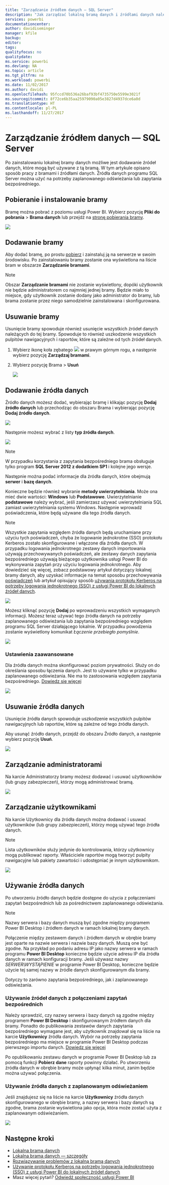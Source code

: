 ```yaml
---
title: "Zarządzanie źródłem danych — SQL Server"
description: "Jak zarządzać lokalną bramą danych i źródłami danych należącymi do tej bramy."
services: powerbi
documentationcenter: 
author: davidiseminger
manager: kfile
backup: 
editor: 
tags: 
qualityfocus: no
qualitydate: 
ms.service: powerbi
ms.devlang: NA
ms.topic: article
ms.tgt_pltfrm: na
ms.workload: powerbi
ms.date: 11/02/2017
ms.author: davidi
ms.openlocfilehash: 95fccd70b536a26baf93bf4735750e5599e3021f
ms.sourcegitcommit: 8f72ce6b35aa25979090a05e3827d4937dce6a0d
ms.translationtype: HT
ms.contentlocale: pl-PL
ms.lasthandoff: 11/27/2017
---
```

# <a name="manage-your-data-source---sql-server"></a>Zarządzanie źródłem danych — SQL Server
Po zainstalowaniu lokalnej bramy danych możliwe jest dodawanie źródeł danych, które mogą być używane z tą bramą. W tym artykule opisano sposób pracy z bramami i źródłami danych. Źródła danych programu SQL Server można użyć na potrzeby zaplanowanego odświeżania lub zapytania bezpośredniego.

## <a name="download-and-install-the-gateway"></a>Pobieranie i instalowanie bramy
Bramę można pobrać z poziomu usługi Power BI. Wybierz pozycję **Pliki do pobrania** > **Brama danych** lub przejdź na [stronę pobierania bramy](https://go.microsoft.com/fwlink/?LinkId=698861).

![](media/service-gateway-enterprise-manage-sql/powerbi-download-data-gateway.png)

## <a name="add-a-gateway"></a>Dodawanie bramy
Aby dodać bramę, po prostu [pobierz](https://go.microsoft.com/fwlink/?LinkId=698861) i zainstaluj ją na serwerze w swoim środowisku. Po zainstalowaniu bramy zostanie ona wyświetlona na liście bram w obszarze **Zarządzanie bramami**.

> [!NOTE]
> Obszar **Zarządzanie bramami** nie zostanie wyświetlony, dopóki użytkownik nie będzie administratorem co najmniej jednej bramy. Będzie miało to miejsce, gdy użytkownik zostanie dodany jako administrator do bramy, lub brama zostanie przez niego samodzielnie zainstalowana i skonfigurowana.
> 
> 

## <a name="remove-a-gateway"></a>Usuwanie bramy
Usunięcie bramy spowoduje również usunięcie wszystkich źródeł danych należących do tej bramy.  Spowoduje to również uszkodzenie wszystkich pulpitów nawigacyjnych i raportów, które są zależne od tych źródeł danych.

1. Wybierz ikonę koła zębatego ![](media/service-gateway-enterprise-manage-sql/pbi_gearicon.png) w prawym górnym rogu, a następnie wybierz pozycję **Zarządzaj bramami**.
2. Wybierz pozycję Brama > **Usuń**
   
   ![](media/service-gateway-enterprise-manage-sql/datasourcesettings7.png)

## <a name="add-a-data-source"></a>Dodawanie źródła danych
Źródło danych możesz dodać, wybierając bramę i klikając pozycję **Dodaj źródło danych** lub przechodząc do obszaru Brama i wybierając pozycję **Dodaj źródło danych**.

![](media/service-gateway-enterprise-manage-sql/datasourcesettings1.png)

Następnie możesz wybrać z listy **typ źródła danych**.

![](media/service-gateway-enterprise-manage-sql/datasourcesettings2.png)

> [!NOTE]
> W przypadku korzystania z zapytania bezpośredniego brama obsługuje tylko program **SQL Server 2012 z dodatkiem SP1** i kolejne jego wersje.
> 
> 

Następnie można podać informacje dla źródła danych, które obejmują **serwer** i **bazę danych**.  

Konieczne będzie również wybranie **metody uwierzytelniania**.  Może ona mieć dwie wartości: **Windows** lub **Podstawowe**.  Uwierzytelnianie **podstawowe** należy wybrać, jeśli zamierzasz używać uwierzytelniania SQL zamiast uwierzytelniania systemu Windows. Następnie wprowadź poświadczenia, które będą używane dla tego źródła danych.

> [!NOTE]
> Wszystkie zapytania względem źródła danych będą uruchamiane przy użyciu tych poświadczeń, chyba że logowanie jednokrotne (SSO) protokołu Kerberos zostało skonfigurowane i włączone dla źródła danych. W przypadku logowania jednokrotnego zestawy danych importowania używają przechowywanych poświadczeń, ale zestawy danych zapytania bezpośredniego używają bieżącego użytkownika usługi Power BI do wykonywania zapytań przy użyciu logowania jednokrotnego. Aby dowiedzieć się więcej, zobacz podstawowy artykuł dotyczący lokalnej bramy danych, aby uzyskać informacje na temat sposobu przechowywania [poświadczeń](service-gateway-onprem.md#credentials) lub artykuł opisujący sposób [używania protokołu Kerberos na potrzeby logowania jednokrotnego (SSO) z usługi Power BI do lokalnych źródeł danych](service-gateway-kerberos-for-sso-pbi-to-on-premises-data.md).
> 
> 

![](media/service-gateway-enterprise-manage-sql/datasourcesettings3.png)

Możesz kliknąć pozycję **Dodaj** po wprowadzeniu wszystkich wymaganych informacji.  Możesz teraz używać tego źródła danych na potrzeby zaplanowanego odświeżania lub zapytania bezpośredniego względem programu SQL Server działającego lokalnie. W przypadku powodzenia zostanie wyświetlony komunikat *Łączenie przebiegło pomyślnie*.

![](media/service-gateway-enterprise-manage-sql/datasourcesettings4.png)

### <a name="advanced-settings"></a>Ustawienia zaawansowane
Dla źródła danych można skonfigurować poziom prywatności. Służy on do określania sposobu łączenia danych. Jest to używane tylko w przypadku zaplanowanego odświeżania. Nie ma to zastosowania względem zapytania bezpośredniego. [Dowiedz się więcej](https://support.office.com/article/Privacy-levels-Power-Query-CC3EDE4D-359E-4B28-BC72-9BEE7900B540)

![](media/service-gateway-enterprise-manage-sql/datasourcesettings9.png)

## <a name="remove-a-data-source"></a>Usuwanie źródła danych
Usunięcie źródła danych spowoduje uszkodzenie wszystkich pulpitów nawigacyjnych lub raportów, które są zależne od tego źródła danych.  

Aby usunąć źródło danych, przejdź do obszaru Źródło danych, a następnie wybierz pozycję **Usuń**.

![](media/service-gateway-enterprise-manage-sql/datasourcesettings6.png)

## <a name="manage-administrators"></a>Zarządzanie administratorami
Na karcie Administratorzy bramy możesz dodawać i usuwać użytkowników (lub grupy zabezpieczeń), którzy mogą administrować bramą.

![](media/service-gateway-enterprise-manage-sql/datasourcesettings8.png)

## <a name="manage-users"></a>Zarządzanie użytkownikami
Na karcie Użytkownicy dla źródła danych można dodawać i usuwać użytkowników (lub grupy zabezpieczeń), którzy mogą używać tego źródła danych.

> [!NOTE]
> Lista użytkowników służy jedynie do kontrolowania, którzy użytkownicy mogą publikować raporty. Właściciele raportów mogą tworzyć pulpity nawigacyjne lub pakiety zawartości i udostępniać je innym użytkownikom.
> 
> 

![](media/service-gateway-enterprise-manage-sql/datasourcesettings5.png)

## <a name="using-the-data-source"></a>Używanie źródła danych
Po utworzeniu źródło danych będzie dostępne do użycia z połączeniami zapytań bezpośrednich lub za pośrednictwem zaplanowanego odświeżania.

> [!NOTE]
> Nazwy serwera i bazy danych muszą być zgodne między programem Power BI Desktop i źródłem danych w ramach lokalnej bramy danych.
> 
> 

Połączenie między zestawem danych i źródłem danych w obrębie bramy jest oparte na nazwie serwera i nazwie bazy danych. Muszą one być zgodne. Na przykład po podaniu adresu IP jako nazwy serwera w ramach programu **Power BI Desktop** konieczne będzie użycie adresu IP dla źródła danych w ramach konfiguracji bramy. Jeśli używasz nazwy *SERWER\WYSTĄPIENIE* w programie Power BI Desktop, konieczne będzie użycie tej samej nazwy w źródle danych skonfigurowanym dla bramy.

Dotyczy to zarówno zapytania bezpośredniego, jak i zaplanowanego odświeżania.

### <a name="using-the-data-source-with-directquery-connections"></a>Używanie źródeł danych z połączeniami zapytań bezpośrednich
Należy sprawdzić, czy nazwy serwera i bazy danych są zgodne między programem **Power BI Desktop** i skonfigurowanym źródłem danych dla bramy. Ponadto do publikowania zestawów danych zapytania bezpośredniego wymagane jest, aby użytkownik znajdował się na liście na karcie **Użytkownicy** źródła danych. Wybór na potrzeby zapytania bezpośredniego ma miejsce w programie Power BI Desktop podczas pierwszego importu danych. [Dowiedz się więcej](desktop-use-directquery.md)

Po opublikowaniu zestawu danych w programie Power BI Desktop lub za pomocą funkcji **Pobierz dane** raporty powinny działać. Po utworzeniu źródła danych w obrębie bramy może upłynąć kilka minut, zanim będzie można używać połączenia.

### <a name="using-the-data-source-with-scheduled-refresh"></a>Używanie źródła danych z zaplanowanym odświeżaniem
Jeśli znajdujesz się na liście na karcie **Użytkownicy** źródła danych skonfigurowanego w obrębie bramy, a nazwy serwera i bazy danych są zgodne, brama zostanie wyświetlona jako opcja, która może zostać użyta z zaplanowanym odświeżaniem.

![](media/service-gateway-enterprise-manage-sql/powerbi-gateway-enterprise-schedule-refresh.png)

## <a name="next-steps"></a>Następne kroki
* [Lokalna brama danych](service-gateway-onprem.md)  
* [Lokalna brama danych — szczegóły](service-gateway-onprem-indepth.md)  
* [Rozwiązywanie problemów z lokalną bramą danych](service-gateway-onprem-tshoot.md)
* [Używanie protokołu Kerberos na potrzeby logowania jednokrotnego (SSO) z usługi Power BI do lokalnych źródeł danych](service-gateway-kerberos-for-sso-pbi-to-on-premises-data.md) 
* Masz więcej pytań? [Odwiedź społeczność usługi Power BI](http://community.powerbi.com/)

